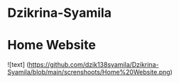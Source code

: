 # Dzikrina-Syamila

# Home Website
![text] (https://github.com/dzik138syamila/Dzikrina-Syamila/blob/main/screnshoots/Home%20Website.png)